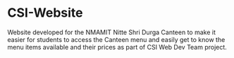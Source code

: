 # CSI-Website
Website developed for the NMAMIT Nitte Shri Durga Canteen to make it easier for students
to access the Canteen menu and easily get to know the menu items available and their prices
as part of CSI Web Dev Team project.
